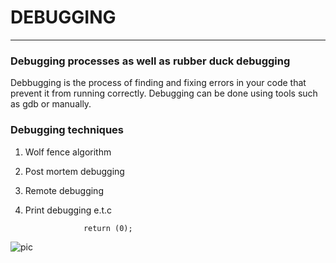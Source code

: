 # DEBUGGING
------------------------------------------------------
### Debugging processes as well as rubber duck debugging

Debbugging is the process of finding and fixing errors in your code that prevent it from running correctly.
Debugging can  be done using tools such as gdb or manually.

### Debugging techniques

1. Wolf fence algorithm
2. Post mortem debugging
3. Remote debugging
4. Print debugging e.t.c
   
                  	return (0);
![pic](https://d.novoresume.com/images/doc/tech-resume-template.png)
